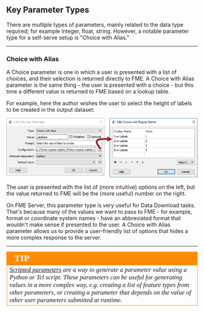 ## Key Parameter Types ##

There are multiple types of parameters, mainly related to the data type required; for example integer, float, string. However, a notable parameter type for a self-serve setup is "Choice with Alias."

---

### Choice with Alias ###

A Choice parameter is one in which a user is presented with a list of choices, and their selection is returned directly to FME. A Choice with Alias parameter is the same thing - the user is presented with a choice - but this time a different value is returned to FME based on a lookup table.

For example, here the author wishes the user to select the height of labels to be created in the output dataset:

![](./Images/Img3.017.ChoiceWithAliasPublishedParameter.png)

The user is presented with the list of (more intuitive) options on the left, but the value returned to FME will be the (more useful) number on the right.

On FME Server, this parameter type is very useful for Data Download tasks. That's because many of the values we want to pass to FME - for example, format or coordinate system names - have an abbreviated format that wouldn't make sense if presented to the user. A Choice with Alias parameter allows us to provide a user-friendly list of options that hides a more complex response to the server.

---

<!--Tip Section-->

<table style="border-spacing: 0px">
<tr>
<td style="vertical-align:middle;background-color:darkorange;border: 2px solid darkorange">
<i class="fa fa-info-circle fa-lg fa-pull-left fa-fw" style="color:white;padding-right: 12px;vertical-align:text-top"></i>
<span style="color:white;font-size:x-large;font-weight: bold;font-family:serif">TIP</span>
</td>
</tr>

<tr>
<td style="border: 1px solid darkorange">
<span style="font-family:serif; font-style:italic; font-size:larger">
<a href="http://docs.safe.com/fme/html/FME_Desktop_Documentation/FME_Workbench/!Transformer_Parameters/scripted_python_tcl.htm">Scripted parameters</a> are a way to generate a parameter value using a Python or Tcl script. These parameters can be useful for generating values in a more complex way, e.g. creating a list of feature types from other parameters, or creating a parameter that depends on the value of other user parameters submitted at runtime.
</span>
</td>
</tr>
</table>
